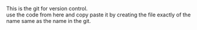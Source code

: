 This is the git for version control. <br>
use the code from here and copy paste it by creating the file exactly of the name same as the name in the git.
